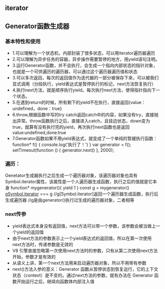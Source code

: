 <!--
 * @Author: your name
 * @Date: 2020-08-11 10:39:49
 * @LastEditTime: 2020-08-11 18:40:00
 * @LastEditors: Please set LastEditors
 * @Description: In User Settings Edit
 * @FilePath: \async-await\README.md
-->
## iterator

## Generator函数生成器
### 基本特性和使用
* 1.可以理解为一个状态机，内部封装了很多状态，可以用iterator遍历器遍历
* 2.可以理解为异步任务的容器，异步操作需要暂停的地方，用yield语句注明。
* 3.运行Generator函数，并不会执行，会生成一个指向内部状态的指针对象，也就是一个可供遍历的遍历器，可以通过这个遍历器遍历值和状态
* 3.可以多次返回，每次的返回值作为迭代器的一部分被保存下来，可以被我们显式调用（分段执行，yield表达式是暂停执行的标记，next方法恢复执行）
* 4.执行next方法，就是顺序执行yield。每次执行next方法，使得指针指向下一个状态。
* 5.在遇到return的时候，所有剩下的yield不在执行，直接返回{value：undefined，done：true}
* 6.throw,根据函数中写的try catch返回catch中的内容，如果没有try，直接抛出异常。throw函数执行之后，直接进入catch，且挂边状态，down变为true，就算有没有执行完的yield，再次执行next函数也是返回value:undefined,done:true
* 7.Generator函数如果不用yield表达式，就变成了一个单纯的暂缓执行函数：
function* f() {
  console.log('执行了！')
}
var generator = f();
setTimeout(function () {
  generator.next()
}, 2000);
### 遍历：
 Genetator生成器执行之后生成一个遍历器对象，该遍历器对象也具有Symbol.iterator属性，该属性是一个人遍历器生成函数，执行之后的值就是它本身
function* mygenerator(){
  yield 1
}
const g = mygenerator() 
g[Symbol.iterator]() === g
//g[Symbol.iterator]返回一个遍历器生成函数，执行后生成遍历器
//g是由generator()执行过生成的遍历器对象，二者相等
### next传参
* yield表达式本身没有返回值，next方法可以带一个参数，该参数会被当做上一个yield的返回值
* 由于next方法的参数表示上一个yield表达式的返回值，所以在第一次使用next方法时，传递参数是无效的
* V8 引擎直接忽略第一次使用next方法时的参数，只有从第二次使用next方法开始，参数才是有效的
* 从语义上讲，第一个next方法用来启动遍历器对象，所以不用带有参数
* next()方法入参的意义：Generator 函数从暂停状态到恢复运行，它的上下文状态（context）是不变的。通过next方法的参数，就有办法在 Generator 函数开始运行之后，继续向函数体内部注入值
